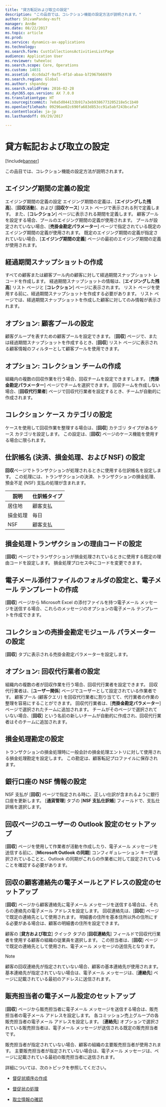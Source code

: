 ```yaml
---
title: "貸方転記および取立の設定"
description: "この品目では、コレクション機能の設定方法が説明されます。"
author: ShivamPandey-msft
manager: AnnBe
ms.date: 08/22/2017
ms.topic: article
ms.prod: 
ms.service: dynamics-ax-applications
ms.technology: 
ms.search.form: CustCollectionsActivitiesListPage
audience: Application User
ms.reviewer: twheeloc
ms.search.scope: Core, Operations
ms.custom: 14031
ms.assetid: dcc6da2f-9af5-4f1d-abaa-b72967b66979
ms.search.region: Global
ms.author: shpandey
ms.search.validFrom: 2016-02-28
ms.dyn365.ops.version: AX 7.0.0
ms.translationtype: HT
ms.sourcegitcommit: 7e0a5d044133b917a3eb9386773205218e5c1b40
ms.openlocfilehash: 09296ae02c690fa683d853cc91a5abf243bcafa7
ms.contentlocale: ja-jp
ms.lasthandoff: 09/29/2017

---
```


# <a name="set-up-credit-and-collections"></a>貸方転記および取立の設定

[!include[banner](../includes/banner.md)]


この品目では、コレクション機能の設定方法が説明されます。

<a name="set-up-aging-period-definitions"></a>エイジング期間の定義の設定
-------------------------------

エイジング期間の定義の設定 エイジング期間の定義は、[**エイジングした残高**]、[**回収活動**]、および [**回収ケース**] リスト ページで表示される列で定義します。 また、[**コレクション**] ページに表示される期間を定義します。 顧客プールを設定する場合、プールのエイジング期間の定義が使用されます。 プールが設定されていない場合、[**売掛金勘定パラメーター**] ページで指定されている既定のエイジング期間の定義が使用されます。 既定のエイジング期間の定義が指定されていない場合、[**エイジング期間の定義**] ページの最初のエイジング期間の定義が使用されます。

## <a name="create-an-aging-snapshot"></a>経過期間スナップショットの作成
すべての顧客または顧客プール内の顧客に対して経過期間スナップショット レコードを作成します。 経過期間スナップショットの情報は、[**エイジングした残高**] リスト ページと [**コレクション**] ページに表示されます。 リスト ページを使用する前に、経過期間スナップショットを作成する必要があります。 リスト ページでは、経過期間スナップショットを作成した顧客に対してのみ情報が表示されます。

## <a name="optional-set-up-customer-pools"></a>オプション: 顧客プールの設定
顧客グループを表すための顧客プールを設定できます。 [**回収**] ページで、または経過期間スナップショットを作成するとき、[**回収**] リスト ページに表示される顧客情報のフィルターとして顧客プールを使用できます。

## <a name="optional-create-a-collections-team"></a>オプション: コレクション チームの作成
組織内の複数の回収作業を行う場合、回収チームを設定できますします。 [**売掛金勘定パラメーター**] ページでチームを選択できます。 回収チームを作成しない場合、[**回収代行業者**] ページで回収代行業者を設定するとき、チームが自動的に作成されます。

## <a name="set-up-a-collections-case-category"></a>コレクション ケース カテゴリの設定
ケースを使用して回収作業を整理する場合は、[**回収**] カテゴリ タイプがあるケース カテゴリを設定します。 この設定は、[**回収**] ページのケース機能を使用する場合に限られます。

## <a name="set-up-journal-names-settlement-writeoff-and-nsf"></a>仕訳帳名 (決済、損金処理、および NSF) の設定
**回収**ページでトランザクションが処理されるときに使用する仕訳帳名を設定します。 この処理には、トランザクションの決済、トランザクションの損金処理、預金不足 (NSF) 支払の処理が含まれます。

| 説明 | 仕訳帳タイプ     |
|-------------|------------------|
| 居住地  | 顧客支払 |
| 損金処理   | 毎日            |
| NSF         | 顧客支払 |

## <a name="set-up-a-reason-code-for-writeoff-transactions"></a>損金処理トランザクションの理由コードの設定
[**回収**] ページでトランザクションが損金処理されているときに使用する既定の理由コードを設定します。 損金処理プロセス中にコードを変更できます。

## <a name="set-up-a-folder-for-email-attachments-and-create-email-templates"></a>電子メール添付ファイルのフォルダの設定と、電子メール テンプレートの作成
[**回収**] ページから Microsoft Excel の添付ファイルを持つ電子メール メッセージを送信する場合、これらのメッセージのオプションの電子メール テンプレートを作成できます。

## <a name="set-up-accounts-receivable-parameters-for-collections"></a>コレクションの売掛金勘定モジュール パラメーターの設定
[**回収**] タブに表示される売掛金勘定パラメーターを設定します。

## <a name="optional-set-up-collections-agents"></a>オプション: 回収代行業者の設定
組織内の複数の者が回収作業を行う場合、回収代行業者を設定できます。 回収代行業者は、[**ユーザー関係**] ページでユーザーとして設定されている作業者です。 顧客プール (顧客クエリ) を回収代行業者に割り当てて、代行業者の作業の整理を容易にすることができます。 回収代行業者は、[**売掛金勘定パラメーター**] ページで選択されたチームに追加されます。 チームがそのページで選択されていない場合、[**回収**] という名前の新しいチームが自動的に作成され、回収代行業者はそのチームに追加されます。

## <a name="set-up-a-writeoff-account"></a>損金処理勘定の設定
トランザクションの損金処理時に一般会計の損金処理エントリに対して使用される損金処理勘定を設定します。 この勘定は、顧客転記プロファイルに保存されます。

## <a name="set-up-nsf-information-for-bank-accounts"></a>銀行口座の NSF 情報の設定
NSF 支払が [**回収**] ページで指定される時に、正しい仕訳が含まれるように銀行口座を更新します。 [**通貨管理**] タブの [**NSF 支払仕訳帳**] フィールドで、支払仕訳帳を選択します。

## <a name="set-up-outlook-settings-for-users-of-the-collections-page"></a>回収ページのユーザーの Outlook 設定のセットアップ
[**回収**] ページを使用して作業者が活動を作成したり、電子メール メッセージを送信する前に、[**Microsoft Outlook の同期**] コンフィギュレーション キーが選択されていることと、Outlook の同期がこれらの作業者に対して設定されていることを確認する必要があります。

## <a name="set-up-email-and-address-settings-for-collections-customer-contacts"></a>回収の顧客連絡先の電子メールとアドレスの設定のセットアップ
[**回収**] ページから顧客連絡先に電子メール メッセージを送信する場合は、それらの連絡先の電子メール アドレスを設定します。 回収連絡先は、[**回収**] ページで既定の連絡先として使用されます。 明細書の住所を基本住所以外の住所にする必要がある場合は、顧客の明細書の住所を設定できます。 

顧客の [**貸方および取立**] クイック タブの [**回収連絡先**] フィールドで回収代行業者を使用する顧客の組織の従業員を選択します。 この担当者は、[**回収**] ページで既定の連絡先として使用され、電子メール メッセージの送信先となります。 

> [!NOTE] 
> 顧客の回収連絡先が指定されていない場合、顧客の基本連絡先が使用されます。 基本連絡先が指定されていない場合は、電子メール メッセージは、[**連絡先**] ページに記載されている最初のアドレスに送信されます。

## <a name="set-up-email-settings-for-salespeople"></a>販売担当者の電子メール設定のセットアップ
[**回収**] ページから販売担当者に電子メール メッセージを送信する場合は、販売担当者の電子メール アドレスを設定します。 各コミッション売上グループの各販売担当者の電子メール アドレスを設定します。 [**連絡先**] オプションで選択されている販売担当者は、電子メール メッセージが送信される既定の販売担当者です。 

販売担当者が指定されていない場合、顧客の組織の主要販売担当者が使用されます。 主要販売担当者が指定されていない場合は、電子メール メッセージは、ページに記載されている最初の販売担当者に送信されます。


詳細については、次のトピックを参照してください。

 - [督促状順序の作成](tasks/create-collection-letter-sequence.md)
 
 - [督促状の処理](tasks/process-collection-letters.md)
 
 - [取立情報の確認](tasks/review-collections-information.md)


